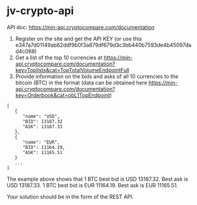 # jv-crypto-api

API doc: https://min-api.cryptocompare.com/documentation

1. Register on the site and get the API KEY (or use this e347a7d01149ab62ddf9b0f3a879df679d3c3bb440b7593de4b45097dad4c088)
1. Get a list of the top 10 currencies at https://min-api.cryptocompare.com/documentation?key=Toplists&cat=TopTotalVolumeEndpointFull
1. Provide information on the bids and asks of all 10 currencies to the bitcoin (BTC) in the format 
(data can be obtained here https://min-api.cryptocompare.com/documentation?key=Orderbook&cat=obL1TopEndpoint)
```text
[
   { 
      "name": "USD", 
      "BID": 13187.32
      "ASK": 13187.33
   }, 
   {
      "name": "EUR", 
      "BID": 11164.19,
      "ASK": 11165.51
   }
   ...
]
```
The example above shows that
1 BTC best bid is USD 13187.32. Best ask is USD 13187.33.
1 BTC best bid is EUR 11164.19. Best ask is EUR 11165.51.

Your solution should be in the form of the REST API.

